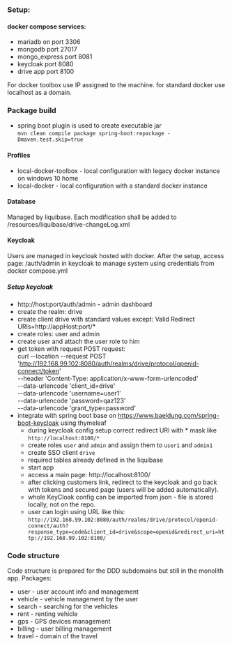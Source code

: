 ### Setup:
#### docker compose services:

- mariadb on port 3306
- mongodb port 27017
- mongo_express port 8081
- keycloak port 8080
- drive app port 8100

For docker toolbox use IP assigned to the machine. for standard docker use localhost as a domain.

### Package build
- spring boot plugin is used to create executable jar </br>
`mvn clean compile package spring-boot:repackage -Dmaven.test.skip=true`

#### Profiles
- local-docker-toolbox - local configuration with legacy docker instance on windows 10 home
- local-docker - local configuration with a standard docker instance

#### Database
Managed by liquibase. Each modification shall be added to /resources/liquibase/drive-changeLog.xml

#### Keycloak
Users are managed in keycloak hosted with docker.
After the setup, access page: /auth/admin in keycloak to manage system using credentials from docker compose.yml</br>

##### Setup keycloak
- http://host:port/auth/admin - admin dashboard
- create the realm: drive
- create client drive with standard values except:  Valid Redirect URIs=http://appHost:port/*
- create roles: user and admin
- create user and attach the user role to him
- get token with request POST request: </br>
  curl --location --request POST 'http://192.168.99.102:8080/auth/realms/drive/protocol/openid-connect/token' \
  --header 'Content-Type: application/x-www-form-urlencoded' \
  --data-urlencode 'client_id=drive' \
  --data-urlencode 'username=user1' \
  --data-urlencode 'password=qaz123' \
  --data-urlencode 'grant_type=password'
- integrate with spring boot base on https://www.baeldung.com/spring-boot-keycloak using thymeleaf
  - during keycloak config setup correct redirect URI with * mask like `http://localhost:8100/*`
  - create roles `user` and `admin` and assign them to `user1` and `admin1`
  - create SSO client `drive`  
  - required tables already defined in the liquibase
  - start app
  - access a main page: http://localhost:8100/
  - after clicking customers link, redirect to the keycloak and go back with tokens and secured page (users will be added automatically).
  - whole KeyCloak config can be imported from json - file is stored locally, not on the repo.
  - user can login using URL like this: `http://192.168.99.102:8080/auth/realms/drive/protocol/openid-connect/auth?response_type=code&client_id=drive&scope=openid&redirect_uri=http://192.168.99.102:8100/`
  

### Code structure
Code structure is prepared for the DDD subdomains but still in the monolith app. Packages:
- user - user account info and management
- vehicle - vehicle management by the user
- search - searching for the vehicles
- rent - renting vehicle 
- gps - GPS devices management
- billing - user billing management
- travel - domain of the travel
